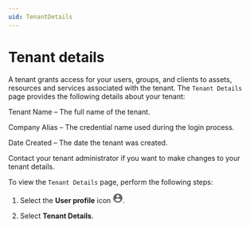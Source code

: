 ```yaml
---
uid: TenantDetails
---
```


# Tenant details

A tenant grants access for your users, groups, and clients to assets, resources and services associated with the tenant. The `Tenant Details` page provides the following details about your tenant:

Tenant Name – The full name of the tenant.

Company Alias – The credential name used during the login process.

Date Created – The date the tenant was created.

Contact your tenant administrator if you want to make changes to your tenant details.

To view the `Tenant Details` page, perform the following steps:

1. Select the **User profile** icon ![Card view](../overview/get-started/images/profile-icon.png).

1. Select **Tenant Details**.
